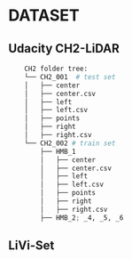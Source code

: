 <!--
 * @Author: Shuai Wang
 * @Github: https://github.com/wsustcid
 * @Version: 1.0.0
 * @Date: 2020-05-28 22:19:51
 * @LastEditTime: 2020-09-07 17:46:21
 * @Description:  
--> 
# DATASET

## Udacity CH2-LiDAR

```python
    CH2 folder tree:
    └── CH2_001  # test set
    │   ├── center
    │   ├── center.csv
    │   ├── left
    │   ├── left.csv
    │   ├── points
    │   ├── right
    │   ├── right.csv
    └── CH2_002 # train set
        ├── HMB_1
        │   ├── center
        │   ├── center.csv
        │   ├── left
        │   ├── left.csv
        │   ├── points
        │   ├── right
        │   ├── right.csv
        ├── HMB_2; _4, _5, _6
```

## LiVi-Set